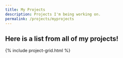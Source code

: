 ```yaml
---
title: My Projects
description: Projects I'm being working on.
permalink: /projects/myprojects
---
```


## Here is a list from all of my projects!

{% include project-grid.html %}